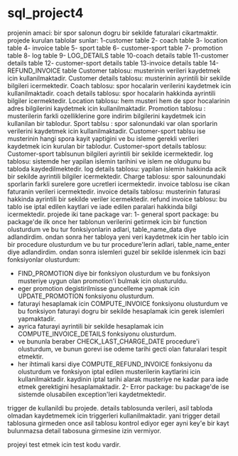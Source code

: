 # sql_project4
projenin amaci: bir spor salonun dogru bir sekilde faturalari cikartmaktir.
projede kurulan tablolar sunlar:
1-customer table              2- coach table             3- location table
4- invoice table              5- sport table              6- customer-sport table 
7- promotion table            8- log table                9- LOG_DETAILS table
10-coach details table        11-customer details table   12- customer-sport details table 
13-invoice details table      14- REFUND_INVOICE table
 Customer tablosu: musterinin verileri kaydetmek icin kullanilmaktadir.
 Customer details tablosu: musterinin  ayrintili bir sekilde bilgileri icermektedir.
 Coach tablosu: spor hocalarin verilerini kaydetmek icin kullanilmaktadir.
 coach details tablosu: spor hocalarin hakkinda ayrintili bilgiler icermektedir.
 Location tablosu: hem musteri hem de spor hocalarinin adres bilgilerini kaydetmek icin kullanilmaktadir.
 Promotion tablosu : musterilerin farkli ozelliklerine gore indirim bilgilerini kaydetmek icin kullanilan bir tablodur.
 Sport tablsu : spor salonundaki var olan sporlarin verilerini kaydetmek icin kullanilmaktadir.
 Customer-sport tablsu ise musterinin hangi spora kayit yaptigini ve bu isleme gerekli verileri kaydetmek icin kurulan bir tablodur.
 Customer-sport details tablosu: Customer-sport tablsunun bilgileri ayrintili bir sekilde icermektedir.
 log tablosu: sistemde her yapilan islemin tarihini ve islem ne oldugunu bu tabloda kaydedilmektedir.
 log details tablosu: yapilan islemin hakkinda acik bir sekilde ayrintili bilgiler icermektedir.
 Charge tablosu: spor salounundaki sporlarin farkli surelere gore ucretleri icermektedir.
 invoice tablosu ise cikan faturanin verileri icermektedir.
 invoice details tablosu: musterinin faturasi hakkinda ayrintili bir sekilde veriler icermektedir.
 refund invoice tablosu: bu tablo ise iptal edilen kaytlari ve iade edilen paralari hakkinda bilgi icermektedir.
 projede iki tane package var:
 1- general sport package: bu package'de ilk once her tablonun verilerini getirmek icin bir function olusturdum ve bu tur fonksiyonlarin adlari, table_name_data diye adlandirdim.
 ondan sonra her tabloya yeni veri kaydetmek icin her tablo icin  bir procedure olusturdum ve bu tur procedure'lerin adlari, table_name_enter diye adlandirdim.
 ondan sonra islemleri guzel bir sekilde islenmek icin bazi fonksiyonlar olusturdum:
 - FIND_PROMOTION diye bir fonksiyon olusturdum ve bu fonksiyon musteriye uygun olan promotion'i bulmak icin olusturuldu.
 - eger promotion degistirilmisse guncelleme yapmak icin UPDATE_PROMOTION fonksiyonu olusturdum.
 - faturayi hesaplamak icin COMPUTE_INVOICE fonksiyonu olusturdum ve bu fonksiyon faturayi dogru bir sekilde hesaplamak icin gerek islemleri yapmaktadir.
 - ayrica faturayi ayrintili bir sekilde hesaplamak icin COMPUTE_INVOICE_DETAILS fonksiyonu olusturdum.
 - ve bununla beraber CHECK_LAST_CHARGE_DATE procedure'i olusturdum, ve bunun gorevi ise odeme tarihi gecti olan faturalari tespit etmektir.
 - her ihtimali karsi diye COMPUTE_REFUND_INVOICE fonksiyonu da olusturdum ve fonksiyon iptal edilen musterilerin kaytlarini icin kullanilmaktadir. kaydinin iptal tarihi alarak 
   musteriye ne kadar para iade etmek gerektigini hesaplamaktadir.
 2- Error package: bu package'de ise sistemde olusabilen exception'leri kaydetmektedir.
 
 trigger de kullanildi bu projede. details tablosunda verileri, asil tabloda olmadan kaydetmemek icin triggerleri kullanilmaktadir.
 yani trigger detail tablosuna girmeden once asil tablosu kontrol ediyor eger ayni key'e bir kayt bulunmazsa detail tabosuna girmesine izin vermiyor.
 
 projeyi test etmek icin test kodu vardir.
 

